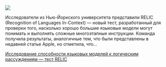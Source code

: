 <!--2025-06-17 13:23:26-->
<div class="yb">
  <div class="rss habr"><img src="https://habrastorage.org/getpro/habr/upload_files/97e/7f1/1bd/97e7f11bd9cddeec2cc2109a72802af8.png" /><p>Исследователи из Нью-Йоркского университета представили RELIC (Recognition of Languages In-Context) — новый тест, разработанный для проверки того, насколько хорошо большие языковые модели могут понимать и выполнять сложные многоэтапные инструкции.&nbsp;Команда получила результаты, аналогичные тем, что были представлены в недавней статье Apple, но отметила, что... <p class="titl"><a href="https://habr.com/ru/companies/bothub/news/919260/?utm_source=habrahabr&utm_medium=rss&utm_campaign=919260">Исследование способности языковых моделей к логическим рассуждениям — тест RELIC</a></p></div>
</div>
